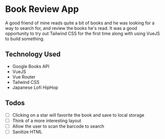 # Book Review App

A good friend of mine reads quite a bit of books and he was looking for a way to search for, and review the books he's read. It was a good opportunity to try out Tailwind CSS for the first time along with using VueJS to build something.

## Technology Used

- Google Books API
- VueJS
- Vue Router
- Tailwind CSS
- Japanese Lofi HipHop

## Todos

- [ ] Clicking on a star will favorite the book and save to local storage
- [ ] Think of a more interesting layout
- [ ] Allow the user to scan the barcode to search
- [ ] Sanitize HTML
